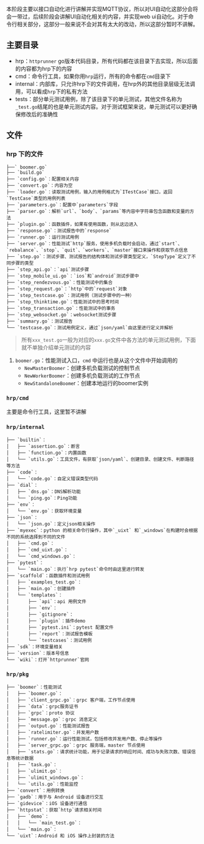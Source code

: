 

本阶段主要以接口自动化进行讲解并实现MQTT协议，所以对UI自动化这部分会将会一带过，后续阶段会讲解UI自动化相关的内容，并实现web ui自动化。对于命令行相关部分，这部分一般来说不会对其有太大的改动，所以这部分暂时不讲解。

## 

## 主要目录

* hrp：`httprunner` go版本代码目录，所有代码都在该目录下去实现，所以后面的内容都为hrp下的内容
* cmd：命令行工具，如果你用`hrp`运行，所有的命令都在`cmd`目录下
* internal：内部库，只允许hrp下的文件调用，在hrp外的其他目录层级无法调用，可以看成`hrp`下的私有方法
* tests：部分单元测试用例，除了该目录下的单元测试，其他文件名称为`_test.go`结尾的也是单元测试内容。对于测试框架来说，单元测试可以更好确保修改后的准确性

## 文件

### hrp 下的文件

```shell
├──` boomer.go`
├── `build.go`
├── `config.go`：配置相关内容
├── `convert.go`：内容为空
├── `loader.go`：读取测试用例，输入的用例格式为`ITestCase`接口，返回`TestCase`类型的用例列表
├── `parameters.go`：配置中`parameters`字段
├── `parser.go`：解析`url`、`body`、`params`等内容中字符串包含函数和变量的方法
├── `plugin.go`：函数插件，如果有使用函数，则从这边进入
├── `response.go`：测试报告中的`response`
├── `runner.go`：运行测试用例
├── `server.go`：性能测试`http`服务，使用多机负载时会启动，通过`start`、`rebalance`、`stop`、`quit`、`workers`、`master`接口来操作和获取节点信息
├── `step.go`：测试步骤、测试报告的结构体和测试步骤类型定义，`StepType`定义了不同步骤的类型
├── `step_api.go`：`api`测试步骤
├── `step_mobile_ui.go`：`ios`和`android`测试步骤中
├── `step_rendezvous.go`：性能测试中的集合
├── `step_request.go`：`http`中的`request`对象
├── `step_testcase.go`：测试用例（测试步骤中的一种）
├── `step_thinktime.go`：性能测试中的思考时间
├── `step_transaction.go`：性能测试中的事务
├── `step_websocket.go`：websocket测试步骤
├── `summary.go`：测试报告
└── `testcase.go`：测试用例定义，通过`json/yaml`由这里进行定义并解析
```



> 所有`xxx_test.go`一般为对应的`xxx.go`文件中各方法的单元测试用例，下面就不单独介绍单元测试的内容

1. `boomer.go`：性能测试入口，`cmd` 中运行也是从这个文件中开始调用的
    * `NewMasterBoomer`：创建多机负载测试的控制节点
    * `NewWorkerBoomer`：创建多机负载测试的工作节点
    * `NewStandaloneBoome`r：创建本地运行的boomer实例

### `hrp/cmd`

主要是命令行工具，这里暂不讲解

### `hrp/internal`

```shell
├── `builtin`：
│   ├── `assertion.go`：断言
│   ├── `function.go`：内置函数
│   └── `utils.go`：工具文件，有获取`json/yaml`、创建目录、创建文件、判断路径等方法
├── `code`：
│   └── `code.go`：自定义错误类型代码
├── `dial`：
│   ├── `dns.go`：DNS解析功能
│   └── `ping.go`：Ping功能
├── `env`：
│   └── `env.go`：获取环境变量
├── `json`：
│   └── `json.go`：定义json相关操作
├── `myexec`：python 的相关命令行操作，其中`_uixt` 和`_windows`在构建时会根据不同的系统选择到不同的文件
│   ├── `cmd.go`：
│   ├── `cmd_uixt.go`：
│   └── `cmd_windows.go`：
├── `pytest`：
│   └── `main.go`：执行`hrp pytest`命令时由这里进行转发
├── `scaffold`：函数插件和测试用例
│   ├── `examples_test.go`：
│   ├── `main.go`：创建插件
│   └── `templates`：
│       ├── `api`：api 用例文件
│       ├── `env`：
│       ├── `gitignore`：
│       ├── `plugin`：插件demo
│       ├── `pytest.ini`：pytest 配置文件
│       ├── `report`：测试报告模板
│       └── `testcases`：测试用例
├── `sdk`：环境变量相关
├── `version`：版本号信息
└── `wiki`：打开`httprunner`官网
```



### `hrp/pkg`

```shell
├── `boomer`：性能测试
│   ├── `boomer.go`：
│   ├── `client_grpc.go`：grpc 客户端，工作节点使用
│   ├── `data`：grpc服务证书
│   ├── `grpc`：proto 协议
│   ├── `message.go`：grpc 消息定义
│   ├── `output.go`：性能测试报告
│   ├── `ratelimiter.go`：并发用户数
│   ├── `runner.go`：运行性能测试，包括修改并发用户数、停止等操作
│   ├── `server_grpc.go`：grpc 服务端，master 节点使用
│   ├── `stats.go`：请求统计功能，用于记录请求的响应时间、成功与失败次数、错误信息等统计数据
│   ├── `task.go`：
│   ├── `ulimit.go`：
│   ├── `ulimit_windows.go`：
│   └── `utils.go`：性能监控
├── `convert`：用例转换
├── `gadb`：用于与 Android 设备进行交互
├── `gidevice`：iOS 设备进行通信
├── `httpstat`：获取`http`请求相关时间
│   ├── `demo`：
│   │   └── `main_test.go`：
│   └── `main.go`：
└── `uixt`：Android 和 iOS 操作上封装的方法
```

